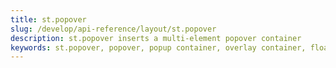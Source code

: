 ```yaml
---
title: st.popover
slug: /develop/api-reference/layout/st.popover
description: st.popover inserts a multi-element popover container
keywords: st.popover, popover, popup container, overlay container, floating container, modal container, popup content, hover container
---
```


<Autofunction function="streamlit.popover" />
